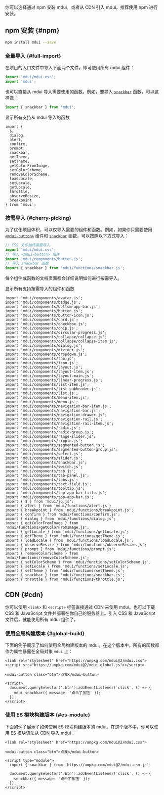 你可以选择通过 npm 安装 mdui，或者从 CDN 引入 mdui。推荐使用 npm 进行安装。

## npm 安装 {#npm}

```bash
npm install mdui --save
```

### 全量导入 {#full-import}

在项目的入口文件中导入下面两个文件，即可使用所有 mdui 组件：

```js
import 'mdui/mdui.css';
import 'mdui';
```

也可以直接从 mdui 导入需要使用的函数。例如，要导入 [`snackbar`](/zh-cn/docs/2/functions/snackbar) 函数，可以这样做：

```js
import { snackbar } from 'mdui';
```

<mdui-collapse>
  <mdui-collapse-item>
    <mdui-button slot="header" variant="text">显示所有支持从 mdui 导入的函数</mdui-button>
    <pre class="language-js"><code>import {
  $,
  dialog,
  alert,
  confirm,
  prompt,
  snackbar,
  getTheme,
  setTheme,
  getColorFromImage,
  setColorScheme,
  removeColorScheme,
  loadLocale,
  setLocale,
  getLocale,
  throttle,
  observeResize,
  breakpoint
} from 'mdui';</code></pre>
  </mdui-collapse-item>
</mdui-collapse>

### 按需导入 {#cherry-picking}

为了优化项目体积，可以仅导入需要的组件和函数。例如，如果你只需要使用 [`<mdui-button>`](/zh-cn/docs/2/components/button) 组件和 [`snackbar`](/zh-cn/docs/2/functions/snackbar) 函数，可以按照以下方式导入：

```js
// CSS 文件始终需要导入
import 'mdui/mdui.css';
// 导入 <mdui-button> 组件
import 'mdui/components/button.js';
// 导入 snackbar 函数
import { snackbar } from 'mdui/functions/snackbar.js';
```

每个组件或函数的文档页面都会详细说明如何进行按需导入。

<mdui-collapse>
  <mdui-collapse-item>
    <mdui-button slot="header" variant="text">显示所有支持按需导入的组件和函数</mdui-button>
    <pre class="language-js"><code>import 'mdui/components/avatar.js';
import 'mdui/components/badge.js';
import 'mdui/components/bottom-app-bar.js';
import 'mdui/components/button.js';
import 'mdui/components/button-icon.js';
import 'mdui/components/card.js';
import 'mdui/components/checkbox.js';
import 'mdui/components/chip.js';
import 'mdui/components/circular-progress.js';
import 'mdui/components/collapse/collapse.js';
import 'mdui/components/collapse/collapse-item.js';
import 'mdui/components/dialog.js';
import 'mdui/components/divider.js';
import 'mdui/components/dropdown.js';
import 'mdui/components/fab.js';
import 'mdui/components/icon.js';
import 'mdui/components/layout.js';
import 'mdui/components/layout-item.js';
import 'mdui/components/layout-main.js';
import 'mdui/components/linear-progress.js';
import 'mdui/components/list-item.js';
import 'mdui/components/list-subheader.js';
import 'mdui/components/list.js';
import 'mdui/components/menu-item.js';
import 'mdui/components/menu.js';
import 'mdui/components/navigation-bar-item.js';
import 'mdui/components/navigation-bar.js';
import 'mdui/components/navigation-drawer.js';
import 'mdui/components/navigation-rail.js';
import 'mdui/components/navigation-rail-item.js';
import 'mdui/components/radio.js';
import 'mdui/components/radio-group.js';
import 'mdui/components/range-slider.js';
import 'mdui/components/ripple.js';
import 'mdui/components/segmented-button.js';
import 'mdui/components/segmented-button-group.js';
import 'mdui/components/select.js';
import 'mdui/components/slider.js';
import 'mdui/components/snackbar.js';
import 'mdui/components/switch.js';
import 'mdui/components/tab.js';
import 'mdui/components/tab-panel.js';
import 'mdui/components/tabs.js';
import 'mdui/components/text-field.js';
import 'mdui/components/tooltip.js';
import 'mdui/components/top-app-bar-title.js';
import 'mdui/components/top-app-bar.js';
import { $ } from 'mdui/jq.js';
import { alert } from 'mdui/functions/alert.js';
import { breakpoint } from 'mdui/functions/breakpoint.js';
import { confirm } from 'mdui/functions/confirm.js';
import { dialog } from 'mdui/functions/dialog.js';
import { getColorFromImage } from 'mdui/functions/getColorFromImage.js';
import { getLocale } from 'mdui/functions/getLocale.js';
import { getTheme } from 'mdui/functions/getTheme.js';
import { loadLocale } from 'mdui/functions/loadLocale.js';
import { observeResize } from 'mdui/functions/observeResize.js';
import { prompt } from 'mdui/functions/prompt.js';
import { removeColorScheme } from 'mdui/functions/removeColorScheme.js';
import { setColorScheme } from 'mdui/functions/setColorScheme.js';
import { setLocale } from 'mdui/functions/setLocale.js';
import { setTheme } from 'mdui/functions/setTheme.js';
import { snackbar } from 'mdui/functions/snackbar.js';
import { throttle } from 'mdui/functions/throttle.js';</code></pre>
  </mdui-collapse-item>
</mdui-collapse>

## CDN {#cdn}

你可以使用 `<link>` 和 `<script>` 标签直接通过 CDN 来使用 mdui。也可以下载 CSS 和 JavaScript 文件并部署在你自己的服务器上。引入 CSS 和 JavaScript 文件后，就能使用所有 mdui 组件了。


### 使用全局构建版本 {#global-build}

下面的例子展示了如何使用全局构建版本的 mdui。在这个版本中，所有的函数都作为属性暴露在全局对象 `mdui` 上：

```html,playgroundId=184
<link rel="stylesheet" href="https://unpkg.com/mdui@2/mdui.css">
<script src="https://unpkg.com/mdui@2/mdui.global.js"></script>

<mdui-button class="btn">点我</mdui-button>

<script>
  document.querySelector('.btn').addEventListener('click', () => {
    mdui.snackbar({ message: '点击了按钮' });
  });
</script>
```

### 使用 ES 模块构建版本 {#es-module}

下面的例子展示了如何使用 ES 模块构建版本的 mdui。在这个版本中，你可以使用 ES 模块语法从 CDN 导入 mdui：

```html,playgroundId=185
<link rel="stylesheet" href="https://unpkg.com/mdui@2/mdui.css">

<mdui-button class="btn">点我</mdui-button>

<script type="module">
  import { snackbar } from 'https://unpkg.com/mdui@2/mdui.esm.js';

  document.querySelector('.btn').addEventListener('click', () => {
    snackbar({ message: '点击了按钮' });
  });
</script>
```
